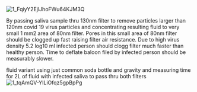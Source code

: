 ![1_FqiyY2EjlJhoFWu64KJM3Q](https://user-images.githubusercontent.com/1938534/121497529-d5fbc580-c9db-11eb-99b0-b01ab1bb1533.jpg)


By passing saliva sample thru 130nm filter to remove particles larger than 120nm covid 19 virus particles and concentrating resulting fluid to very small 1 mm2 area of 80nm filter. Pores in this small area of 80nm  filter should be clogged up fast raising filter air resistance. Due to high virus density 5.2 log10 ml infected person should clogg filter much faster than healthy person. Time to deflate baloon filed by infected person should be measurably slower.   

fluid variant using just common soda bottle and gravity and measuring time for 2L of fluid with infected saliva to pass thru both filters 
![1_tqAmQV-YILiOfqz5gpBpPg](https://user-images.githubusercontent.com/1938534/121498206-7ce06180-c9dc-11eb-8fd7-af5374d2205d.png)



